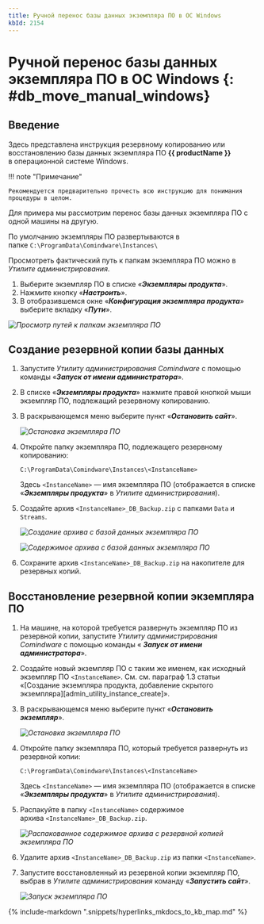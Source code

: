 ```yaml
---
title: Ручной перенос базы данных экземпляра ПО в ОС Windows
kbId: 2154
---
```


# Ручной перенос базы данных экземпляра ПО в ОС Windows {: #db_move_manual_windows}

## Введение

Здесь представлена инструкция резервному копированию или восстановлению базы данных экземпляра ПО **{{ productName }}** в операционной системе Windows.

!!! note "Примечание"

    Рекомендуется предварительно прочесть всю инструкцию для понимания процедуры в целом.

Для примера мы рассмотрим перенос базы данных экземпляра ПО c одной машины на другую.

По умолчанию экземпляры ПО развертываются в папке `C:\ProgramData\Comindware\Instances\`

Просмотреть фактический путь к папкам экземпляра ПО можно в *Утилите администрирования*.

1. Выберите экземпляр ПО в списке «***Экземпляры продукта***».
2. Нажмите кнопку «***Настроить***».
3. В отобразившемся окне «***Конфигурация экземпляра продукта***» выберите вкладку «***Пути***».

_![Просмотр путей к папкам экземпляра ПО](https://kb.comindware.ru/assets/img_63885b8e70846.png)_

## Создание резервной копии базы данных

1. Запустите *Утилиту администрирования Comindware* с помощью команды «***Запуск от имени администратора***».
2. В списке «***Экземпляры продукта***» нажмите правой кнопкой мыши экземпляр ПО, подлежащий резервному копированию.
3. <a id="P1.3"></a>В раскрывающемся меню выберите пункт «***Остановить сайт***».

    _![Остановка экземпляра ПО](https://kb.comindware.ru/assets/img_6387604f05db4.png)_

4. Откройте папку экземпляра ПО, подлежащего резервному копированию:

    ```
    C:\ProgramData\Comindware\Instances\<InstanceName>
    ```

    Здесь `<InstanceName>` — имя экземпляра ПО (отображается в списке «***Экземпляры продукта***» в *Утилите администрирования*).

5. Создайте архив `<InstanceName>_DB_Backup.zip` с папками `Data` и `Streams`.

    _![Создание архива с базой данных экземпляра ПО](https://kb.comindware.ru/assets/img_638761f8a46f3.png)_

    _![Содержимое архива с базой данных экземпляра ПО](https://kb.comindware.ru/assets/img_6387625e81e40.png)_

6. Сохраните архив `<InstanceName>_DB_Backup.zip` на накопителе для резервных копий.

## Восстановление резервной копии экземпляра ПО

1. На машине, на которой требуется развернуть экземпляр ПО из резервной копии, запустите *Утилиту администрирования Comindware*  с помощью команды «  ***Запуск от имени администратора***».
2. Создайте новый экземпляр ПО с таким же именем, как исходный экземпляр ПО `<InstanceName>`. См. см. параграф 1.3 статьи «[Создание экземпляра продукта, добавление скрытого экземпляра][admin_utility_instance_create]».
3. В раскрывающемся меню выберите пункт «***Остановить экземпляр***».

    _![Остановка экземпляра ПО](https://kb.comindware.ru/assets/img_6387604f05db4.png)_

4. Откройте папку экземпляра ПО, который требуется развернуть из резервной копии:

    ```
    C:\ProgramData\Comindware\Instances\<InstanceName>
    ```

    Здесь `<InstanceName>` — имя экземпляра ПО (отображается в списке «***Экземпляры продукта***» в *Утилите администрирования*).

5. Распакуйте в папку `<InstanceName>` содержимое архива `<InstanceName>_DB_Backup.zip`.

    _![Распакованное содержимое архива с резервной копией экземпляра ПО](https://kb.comindware.ru/assets/img_6387667cb6fd0.png)_

6. Удалите архив `<InstanceName>_DB_Backup.zip` из папки `<InstanceName>`.
7. Запустите восстановленный из резервной копии экземпляр ПО, выбрав в *Утилите администрирования* команду «***Запустить сайт***».

    _![Запуск экземпляра ПО](https://kb.comindware.ru/assets/img_6387676681aa3.png)_

{% include-markdown ".snippets/hyperlinks_mkdocs_to_kb_map.md" %}
